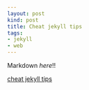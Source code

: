 ```yaml
---
layout: post
kind: post
title: Cheat jekyll tips
tags:
- jekyll
- web
---
```


Markdown *here*!!

[cheat jekyll tips](http://cheat.jekyll.tips/)

